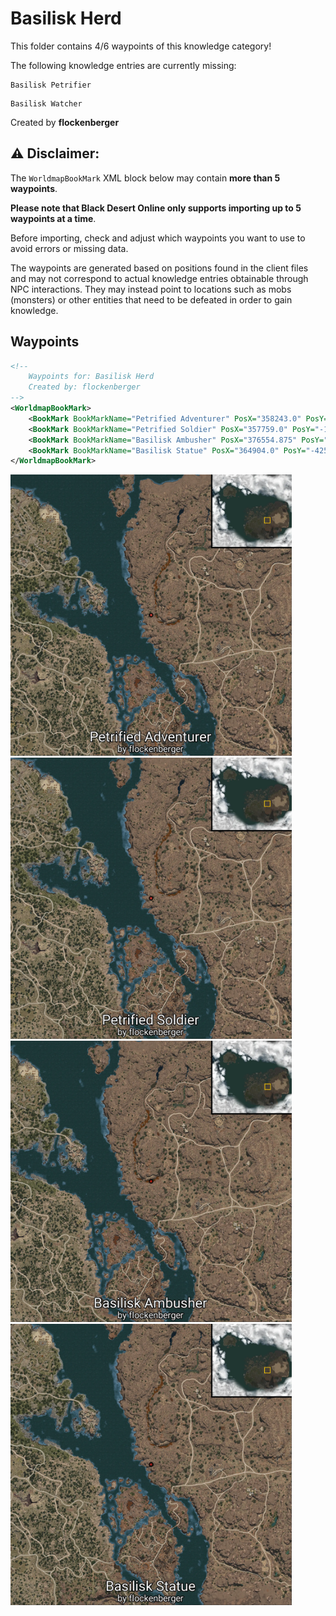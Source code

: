 # Basilisk Herd

This folder contains 4/6 waypoints of this knowledge category!

The following knowledge entries are currently missing: 

```
Basilisk Petrifier
```

```
Basilisk Watcher
```


Created by **flockenberger**

## ⚠️ Disclaimer:
The `WorldmapBookMark` XML block below may contain **more than 5 waypoints**.

**Please note that Black Desert Online only supports importing up to 5 waypoints at a time**.

Before importing, check and adjust which waypoints you want to use to avoid errors or missing data.

The waypoints are generated based on positions found in the client files and may not correspond to actual knowledge entries obtainable through NPC interactions.
They may instead point to locations such as mobs (monsters) or other entities that need to be defeated in order to gain knowledge.

## Waypoints
```xml
<!--
    Waypoints for: Basilisk Herd
    Created by: flockenberger
-->
<WorldmapBookMark>
    <BookMark BookMarkName="Petrified Adventurer" PosX="358243.0" PosY="-2820.050048828125" PosZ="37714.3984375" />
    <BookMark BookMarkName="Petrified Soldier" PosX="357759.0" PosY="-1765.2099609375" PosZ="26826.19921875" />
    <BookMark BookMarkName="Basilisk Ambusher" PosX="376554.875" PosY="-6747.85009765625" PosZ="29656.900390625" />
    <BookMark BookMarkName="Basilisk Statue" PosX="364904.0" PosY="-4250.7998046875" PosZ="14376.2998046875" />
</WorldmapBookMark>
```

<img src="./Basilisk Herd_Petrified Adventurer_Preview.webp" width="450"/> <img src="./Basilisk Herd_Petrified Soldier_Preview.webp" width="450"/> <img src="./Basilisk Herd_Basilisk Ambusher_Preview.webp" width="450"/> <img src="./Basilisk Herd_Basilisk Statue_Preview.webp" width="450"/> 